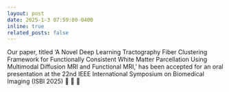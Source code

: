 ```yaml
---
layout: post
date: 2025-1-3 07:59:00-0400
inline: true
related_posts: false
---
```


Our paper, titled ‘A Novel Deep Learning Tractography Fiber Clustering Framework for Functionally Consistent White Matter Parcellation Using Multimodal Diffusion MRI and Functional MRI,’ has been accepted for an oral presentation at the 22nd IEEE International Symposium on Biomedical Imaging (ISBI 2025) :tada: :tada: :tada:
